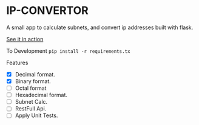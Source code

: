 # IP-CONVERTOR
A small app to calculate subnets, and convert ip addresses built with flask.

[See it in action](https://ipconvertor.com)

To Development
```pip install -r requirements.tx```

Features
- [x] Decimal format.
- [x] Binary format.
- [ ] Octal format
- [ ] Hexadecimal format.
- [ ] Subnet Calc.
- [ ] RestFull Api.
- [ ] Apply Unit Tests.
